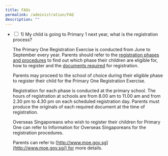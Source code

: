 ```yaml
---
title: FAQs
permalink: /administration/FAQ
description: ""
---
```

<ul class="jekyllcodex_accordion">
	<li>
	<input type="checkbox" id="accordion1">
		<label for="accordion1">1) My child is going to Primary 1 next year, what is the registration process?</label>
		<div>
			<p> The Primary One Registration Exercise is conducted from June to September every year. Parents should refer to the <a href="https://www.moe.gov.sg/admissions/primary-one-registration/phases">registration phases and procedures</a> to find out which phase their children are eligible for, how to register and the <a href="https://www.moe.gov.sg/admissions/primary-one-registration/required-documents-for-primary-one-registration-exercise">documents required</a> for registration. 

  
Parents may proceed to the school of choice during their eligible phase to register their child for the Primary One Registration Exercise. 

  
Registration for each phase is conducted at the primary school. The hours of registration at schools are from 8.00 am to 11.00 am and from 2.30 pm to 4.30 pm on each scheduled registration day. Parents must produce the originals of each required document at the time of registration. 

  
Overseas Singaporeans who wish to register their children for Primary One can refer to Information for Overseas Singaporeans for the registration procedures. 

  
Parents can refer to [http://www.moe.gov.sg](http://www.moe.gov.sg/) for more details.</p>
		</div>
	</li>
</ul>
